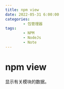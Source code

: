 ```yaml
---
title: npm view
date: 2022-05-31 6:00:00
categories:
        - 包管理器
tags:
        - NPM
        - NodeJs
        - Note
---
```


# npm view

显示有关模块的数据。